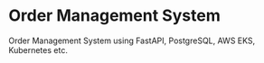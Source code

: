 # Order Management System
Order Management System using FastAPI, PostgreSQL, AWS EKS, Kubernetes etc.
